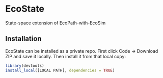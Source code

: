 # EcoState
State-space extension of EcoPath-with-EcoSim

## Installation

EcoState can be installed as a private repo. First click Code -> Download ZIP and save it locally. Then install it from that local copy:

``` r
library(devtools)
install_local([LOCAL PATH], dependencies = TRUE)
```
